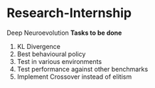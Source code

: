 # Research-Internship
Deep Neuroevolution
**Tasks to be done**
1. KL Divergence
2. Best behavioural policy
3. Test in various environments
4. Test performance against other benchmarks
5. Implement Crossover instead of elitism
